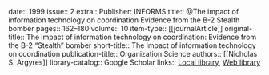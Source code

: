 date:: 1999
issue:: 2
extra:: Publisher: INFORMS
title:: @The impact of information technology on coordination Evidence from the B-2 Stealth bomber
pages:: 162–180
volume:: 10
item-type:: [[journalArticle]]
original-title:: The impact of information technology on coordination: Evidence from the B-2 “Stealth” bomber
short-title:: The impact of information technology on coordination
publication-title:: Organization Science
authors:: [[Nicholas S. Argyres]]
library-catalog:: Google Scholar
links:: [Local library](zotero://select/library/items/GGMNNCFP), [Web library](https://www.zotero.org/users/6520516/items/GGMNNCFP)

